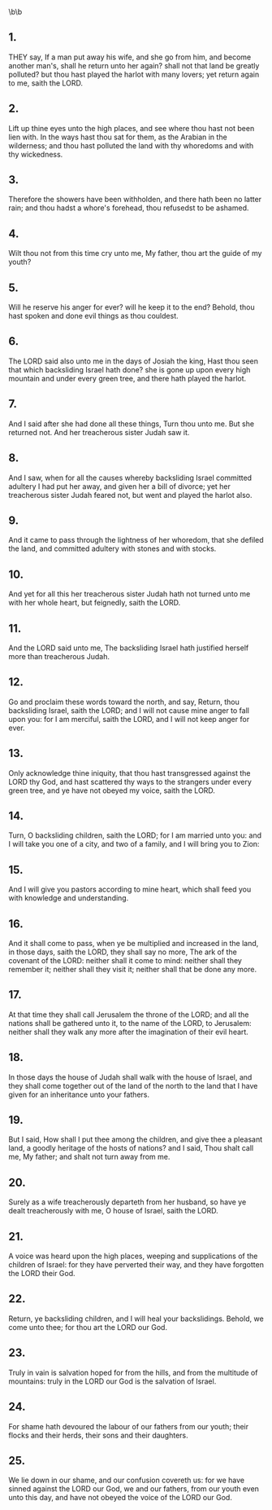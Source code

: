 \b\b
## 1.
THEY say, If a man put away his wife, and she go from him, and become another man's, shall he return unto her again?  shall not that land be greatly polluted?  but thou hast played the harlot with many lovers; yet return again to me, saith the LORD.
## 2.
Lift up thine eyes unto the high places, and see where thou hast not been lien with.  In the ways hast thou sat for them, as the Arabian in the wilderness; and thou hast polluted the land with thy whoredoms and with thy wickedness.
## 3.
Therefore the showers have been withholden, and there hath been no latter rain; and thou hadst a whore's forehead, thou refusedst to be ashamed.
## 4.
Wilt thou not from this time cry unto me, My father, thou art the guide of my youth?
## 5.
Will he reserve his anger for ever?  will he keep it to the end?  Behold, thou hast spoken and done evil things as thou couldest.
## 6.
The LORD said also unto me in the days of Josiah the king, Hast thou seen that which backsliding Israel hath done?  she is gone up upon every high mountain and under every green tree, and there hath played the harlot.
## 7.
And I said after she had done all these things, Turn thou unto me.  But she returned not.  And her treacherous sister Judah saw it.
## 8.
And I saw, when for all the causes whereby backsliding Israel committed adultery I had put her away, and given her a bill of divorce; yet her treacherous sister Judah feared not, but went and played the harlot also.
## 9.
And it came to pass through the lightness of her whoredom, that she defiled the land, and committed adultery with stones and with stocks.
## 10.
And yet for all this her treacherous sister Judah hath not turned unto me with her whole heart, but feignedly, saith the LORD.
## 11.
And the LORD said unto me, The backsliding Israel hath justified herself more than treacherous Judah.
## 12.
Go and proclaim these words toward the north, and say, Return, thou backsliding Israel, saith the LORD; and I will not cause mine anger to fall upon you: for I am merciful, saith the LORD, and I will not keep anger for ever.
## 13.
Only acknowledge thine iniquity, that thou hast transgressed against the LORD thy God, and hast scattered thy ways to the strangers under every green tree, and ye have not obeyed my voice, saith the LORD.
## 14.
Turn, O backsliding children, saith the LORD; for I am married unto you: and I will take you one of a city, and two of a family, and I will bring you to Zion:
## 15.
And I will give you pastors according to mine heart, which shall feed you with knowledge and understanding.
## 16.
And it shall come to pass, when ye be multiplied and increased in the land, in those days, saith the LORD, they shall say no more, The ark of the covenant of the LORD: neither shall it come to mind: neither shall they remember it; neither shall they visit it; neither shall that be done any more.
## 17.
At that time they shall call Jerusalem the throne of the LORD; and all the nations shall be gathered unto it, to the name of the LORD, to Jerusalem: neither shall they walk any more after the imagination of their evil heart.
## 18.
In those days the house of Judah shall walk with the house of Israel, and they shall come together out of the land of the north to the land that I have given for an inheritance unto your fathers.
## 19.
But I said, How shall I put thee among the children, and give thee a pleasant land, a goodly heritage of the hosts of nations?  and I said, Thou shalt call me, My father; and shalt not turn away from me.
## 20.
Surely as a wife treacherously departeth from her husband, so have ye dealt treacherously with me, O house of Israel, saith the LORD.
## 21.
A voice was heard upon the high places, weeping and supplications of the children of Israel: for they have perverted their way, and they have forgotten the LORD their God.
## 22.
Return, ye backsliding children, and I will heal your backslidings.  Behold, we come unto thee; for thou art the LORD our God.
## 23.
Truly in vain is salvation hoped for from the hills, and from the multitude of mountains: truly in the LORD our God is the salvation of Israel.
## 24.
For shame hath devoured the labour of our fathers from our youth; their flocks and their herds, their sons and their daughters.
## 25.
We lie down in our shame, and our confusion covereth us: for we have sinned against the LORD our God, we and our fathers, from our youth even unto this day, and have not obeyed the voice of the LORD our God.
